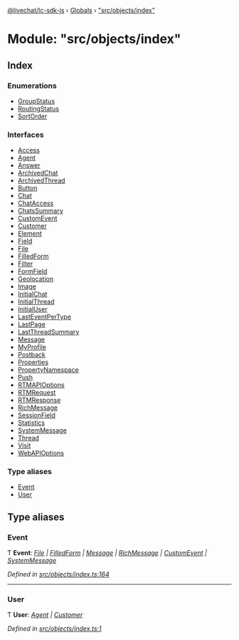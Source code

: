 [@livechat/lc-sdk-js](../README.md) › [Globals](../globals.md) › ["src/objects/index"](_src_objects_index_.md)

# Module: "src/objects/index"

## Index

### Enumerations

* [GroupStatus](../enums/_src_objects_index_.groupstatus.md)
* [RoutingStatus](../enums/_src_objects_index_.routingstatus.md)
* [SortOrder](../enums/_src_objects_index_.sortorder.md)

### Interfaces

* [Access](../interfaces/_src_objects_index_.access.md)
* [Agent](../interfaces/_src_objects_index_.agent.md)
* [Answer](../interfaces/_src_objects_index_.answer.md)
* [ArchivedChat](../interfaces/_src_objects_index_.archivedchat.md)
* [ArchivedThread](../interfaces/_src_objects_index_.archivedthread.md)
* [Button](../interfaces/_src_objects_index_.button.md)
* [Chat](../interfaces/_src_objects_index_.chat.md)
* [ChatAccess](../interfaces/_src_objects_index_.chataccess.md)
* [ChatsSummary](../interfaces/_src_objects_index_.chatssummary.md)
* [CustomEvent](../interfaces/_src_objects_index_.customevent.md)
* [Customer](../interfaces/_src_objects_index_.customer.md)
* [Element](../interfaces/_src_objects_index_.element.md)
* [Field](../interfaces/_src_objects_index_.field.md)
* [File](../interfaces/_src_objects_index_.file.md)
* [FilledForm](../interfaces/_src_objects_index_.filledform.md)
* [Filter](../interfaces/_src_objects_index_.filter.md)
* [FormField](../interfaces/_src_objects_index_.formfield.md)
* [Geolocation](../interfaces/_src_objects_index_.geolocation.md)
* [Image](../interfaces/_src_objects_index_.image.md)
* [InitialChat](../interfaces/_src_objects_index_.initialchat.md)
* [InitialThread](../interfaces/_src_objects_index_.initialthread.md)
* [InitialUser](../interfaces/_src_objects_index_.initialuser.md)
* [LastEventPerType](../interfaces/_src_objects_index_.lasteventpertype.md)
* [LastPage](../interfaces/_src_objects_index_.lastpage.md)
* [LastThreadSummary](../interfaces/_src_objects_index_.lastthreadsummary.md)
* [Message](../interfaces/_src_objects_index_.message.md)
* [MyProfile](../interfaces/_src_objects_index_.myprofile.md)
* [Postback](../interfaces/_src_objects_index_.postback.md)
* [Properties](../interfaces/_src_objects_index_.properties.md)
* [PropertyNamespace](../interfaces/_src_objects_index_.propertynamespace.md)
* [Push](../interfaces/_src_objects_index_.push.md)
* [RTMAPIOptions](../interfaces/_src_objects_index_.rtmapioptions.md)
* [RTMRequest](../interfaces/_src_objects_index_.rtmrequest.md)
* [RTMResponse](../interfaces/_src_objects_index_.rtmresponse.md)
* [RichMessage](../interfaces/_src_objects_index_.richmessage.md)
* [SessionField](../interfaces/_src_objects_index_.sessionfield.md)
* [Statistics](../interfaces/_src_objects_index_.statistics.md)
* [SystemMessage](../interfaces/_src_objects_index_.systemmessage.md)
* [Thread](../interfaces/_src_objects_index_.thread.md)
* [Visit](../interfaces/_src_objects_index_.visit.md)
* [WebAPIOptions](../interfaces/_src_objects_index_.webapioptions.md)

### Type aliases

* [Event](_src_objects_index_.md#event)
* [User](_src_objects_index_.md#user)

## Type aliases

###  Event

Ƭ **Event**: *[File](../interfaces/_src_objects_index_.file.md) | [FilledForm](../interfaces/_src_objects_index_.filledform.md) | [Message](../interfaces/_src_objects_index_.message.md) | [RichMessage](../interfaces/_src_objects_index_.richmessage.md) | [CustomEvent](../interfaces/_src_objects_index_.customevent.md) | [SystemMessage](../interfaces/_src_objects_index_.systemmessage.md)*

*Defined in [src/objects/index.ts:164](https://github.com/livechat/lc-sdk-js/blob/9364105/src/objects/index.ts#L164)*

___

###  User

Ƭ **User**: *[Agent](../interfaces/_src_objects_index_.agent.md) | [Customer](../interfaces/_src_objects_index_.customer.md)*

*Defined in [src/objects/index.ts:1](https://github.com/livechat/lc-sdk-js/blob/9364105/src/objects/index.ts#L1)*
